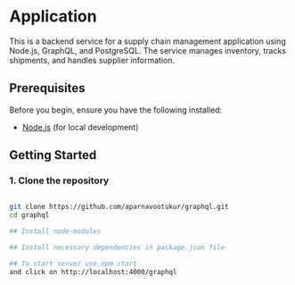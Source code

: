 # Application

This is a backend service for a supply chain management application using Node.js, GraphQL, and PostgreSQL. The service manages inventory, tracks shipments, and handles supplier information.

## Prerequisites

Before you begin, ensure you have the following installed:
- [Node.js](https://nodejs.org/) (for local development)

## Getting Started

### 1. Clone the repository

```bash

git clone https://github.com/aparnavootukur/graphql.git
cd graphql

## Install node-modules

## Install necessary dependencies in package.json file

## To start server use npm start
and click on http://localhost:4000/graphql

